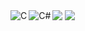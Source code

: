 <img  src="https://github-readme-stats.vercel.app/api?username=bigguccimts&show_icons=true&theme=tokyonight" />

<img src="https://github-readme-stats.vercel.app/api/top-langs/?username=bigguccimts&layout=compact&theme=tokyonight" />

<img align="left" alt="C" src="https://img.shields.io/badge/c-%2300599C.svg?style=for-the-badge&logo=c&logoColor=white" />

<img align="left" alt="C#" src="https://img.shields.io/badge/c%23-%23239120.svg?style=for-the-badge&logo=c-sharp&logoColor=white" />
